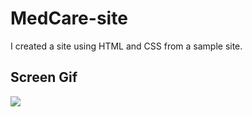 # MedCare-site

I created a site using HTML and CSS from a sample site.

<h2>Screen Gif</h2>

![](ekran.gif)
